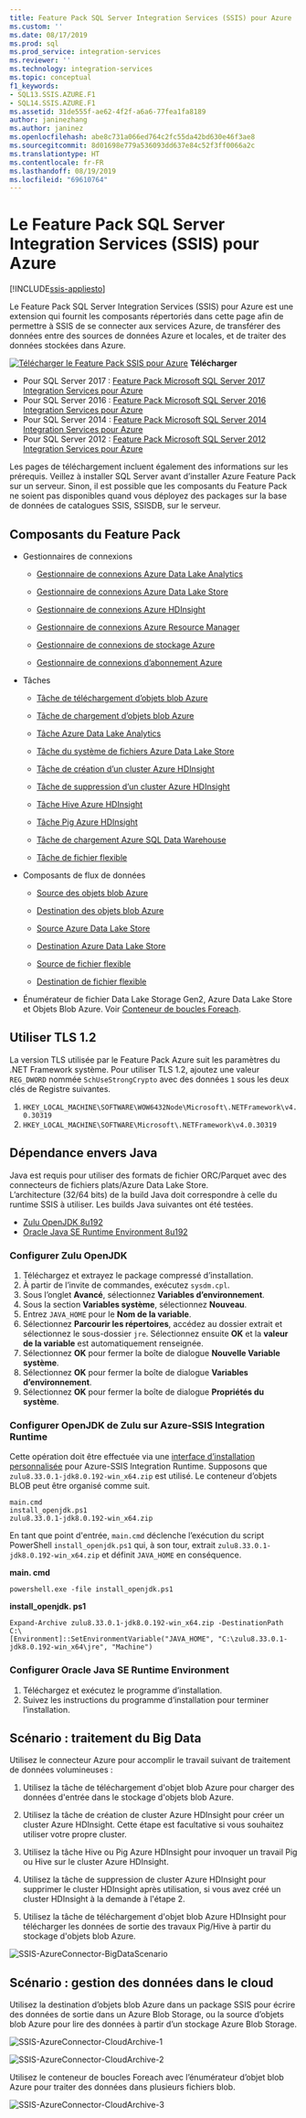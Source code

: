 ```yaml
---
title: Feature Pack SQL Server Integration Services (SSIS) pour Azure | Microsoft Docs
ms.custom: ''
ms.date: 08/17/2019
ms.prod: sql
ms.prod_service: integration-services
ms.reviewer: ''
ms.technology: integration-services
ms.topic: conceptual
f1_keywords:
- SQL13.SSIS.AZURE.F1
- SQL14.SSIS.AZURE.F1
ms.assetid: 31de555f-ae62-4f2f-a6a6-77fea1fa8189
author: janinezhang
ms.author: janinez
ms.openlocfilehash: abe8c731a066ed764c2fc55da42bd630e46f3ae8
ms.sourcegitcommit: 8d01698e779a536093dd637e84c52f3ff0066a2c
ms.translationtype: HT
ms.contentlocale: fr-FR
ms.lasthandoff: 08/19/2019
ms.locfileid: "69610764"
---
```

# <a name="azure-feature-pack-for-integration-services-ssis"></a>Le Feature Pack SQL Server Integration Services (SSIS) pour Azure

[!INCLUDE[ssis-appliesto](../includes/ssis-appliesto-ssvrpluslinux-asdb-asdw-xxx.md)]


Le Feature Pack SQL Server Integration Services (SSIS) pour Azure est une extension qui fournit les composants répertoriés dans cette page afin de permettre à SSIS de se connecter aux services Azure, de transférer des données entre des sources de données Azure et locales, et de traiter des données stockées dans Azure.

[![Télécharger le Feature Pack SSIS pour Azure](https://docs.microsoft.com/analysis-services/analysis-services/media/download.png)](https://www.microsoft.com/download/details.aspx?id=54798) **Télécharger**

- Pour SQL Server 2017 : [Feature Pack Microsoft SQL Server 2017 Integration Services pour Azure](https://www.microsoft.com/download/details.aspx?id=54798)
- Pour SQL Server 2016 : [Feature Pack Microsoft SQL Server 2016 Integration Services pour Azure](https://www.microsoft.com/download/details.aspx?id=49492)
- Pour SQL Server 2014 : [Feature Pack Microsoft SQL Server 2014 Integration Services pour Azure](https://www.microsoft.com/download/details.aspx?id=47366)
- Pour SQL Server 2012 : [Feature Pack Microsoft SQL Server 2012 Integration Services pour Azure](https://www.microsoft.com/download/details.aspx?id=47367)

Les pages de téléchargement incluent également des informations sur les prérequis. Veillez à installer SQL Server avant d’installer Azure Feature Pack sur un serveur. Sinon, il est possible que les composants du Feature Pack ne soient pas disponibles quand vous déployez des packages sur la base de données de catalogues SSIS, SSISDB, sur le serveur.

## <a name="components-in-the-feature-pack"></a>Composants du Feature Pack
-   Gestionnaires de connexions

    -   [Gestionnaire de connexions Azure Data Lake Analytics](connection-manager/azure-data-lake-analytics-connection-manager.md)

    -   [Gestionnaire de connexions Azure Data Lake Store](../integration-services/connection-manager/azure-data-lake-store-connection-manager.md)
    
    -   [Gestionnaire de connexions Azure HDInsight](../integration-services/connection-manager/azure-hdinsight-connection-manager.md)

    -   [Gestionnaire de connexions Azure Resource Manager](../integration-services/connection-manager/azure-resource-manager-connection-manager.md)
    
    -   [Gestionnaire de connexions de stockage Azure](../integration-services/connection-manager/azure-storage-connection-manager.md)

    -   [Gestionnaire de connexions d’abonnement Azure](../integration-services/connection-manager/azure-subscription-connection-manager.md)
    
-   Tâches

    -   [Tâche de téléchargement d’objets blob Azure](../integration-services/control-flow/azure-blob-download-task.md)

    -   [Tâche de chargement d’objets blob Azure](../integration-services/control-flow/azure-blob-upload-task.md)

    -   [Tâche Azure Data Lake Analytics](control-flow/azure-data-lake-analytics-task.md)

    -   [Tâche du système de fichiers Azure Data Lake Store](../integration-services/control-flow/azure-data-lake-store-file-system-task.md)

    -   [Tâche de création d’un cluster Azure HDInsight](../integration-services/control-flow/azure-hdinsight-create-cluster-task.md)

    -   [Tâche de suppression d’un cluster Azure HDInsight](../integration-services/control-flow/azure-hdinsight-delete-cluster-task.md)
    
    -   [Tâche Hive Azure HDInsight](../integration-services/control-flow/azure-hdinsight-hive-task.md)

    -   [Tâche Pig Azure HDInsight](../integration-services/control-flow/azure-hdinsight-pig-task.md)

    -   [Tâche de chargement Azure SQL Data Warehouse](../integration-services/control-flow/azure-sql-dw-upload-task.md)

    -   [Tâche de fichier flexible](../integration-services/control-flow/flexible-file-task.md)

-   Composants de flux de données

    -   [Source des objets blob Azure](../integration-services/data-flow/azure-blob-source.md)

    -   [Destination des objets blob Azure](../integration-services/data-flow/azure-blob-destination.md)
    
    -   [Source Azure Data Lake Store](../integration-services/data-flow/azure-data-lake-store-source.md)
    
    -   [Destination Azure Data Lake Store](../integration-services/data-flow/azure-data-lake-store-destination.md)

    -   [Source de fichier flexible](../integration-services/data-flow/flexible-file-source.md)

    -   [Destination de fichier flexible](../integration-services/data-flow/flexible-file-destination.md)

-   Énumérateur de fichier Data Lake Storage Gen2, Azure Data Lake Store et Objets Blob Azure. Voir [Conteneur de boucles Foreach](../integration-services/control-flow/foreach-loop-container.md).

## <a name="use-tls-12"></a>Utiliser TLS 1.2

La version TLS utilisée par le Feature Pack Azure suit les paramètres du .NET Framework système.
Pour utiliser TLS 1.2, ajoutez une valeur `REG_DWORD` nommée `SchUseStrongCrypto` avec des données `1` sous les deux clés de Registre suivantes.

1. `HKEY_LOCAL_MACHINE\SOFTWARE\WOW6432Node\Microsoft\.NETFramework\v4.0.30319`
2. `HKEY_LOCAL_MACHINE\SOFTWARE\Microsoft\.NETFramework\v4.0.30319`

## <a name="dependency-on-java"></a>Dépendance envers Java

Java est requis pour utiliser des formats de fichier ORC/Parquet avec des connecteurs de fichiers plats/Azure Data Lake Store.  
L’architecture (32/64 bits) de la build Java doit correspondre à celle du runtime SSIS à utiliser.
Les builds Java suivantes ont été testées.

- [Zulu OpenJDK 8u192](https://www.azul.com/downloads/zulu/zulu-windows/)
- [Oracle Java SE Runtime Environment 8u192](https://www.oracle.com/technetwork/java/javase/downloads/java-archive-javase8-2177648.html)

### <a name="set-up-zulus-openjdk"></a>Configurer Zulu OpenJDK

1. Téléchargez et extrayez le package compressé d’installation.
2. À partir de l’invite de commandes, exécutez `sysdm.cpl`.
3. Sous l’onglet **Avancé**, sélectionnez **Variables d’environnement**.
4. Sous la section **Variables système**, sélectionnez **Nouveau**.
5. Entrez `JAVA_HOME` pour le **Nom de la variable**.
6. Sélectionnez **Parcourir les répertoires**, accédez au dossier extrait et sélectionnez le sous-dossier `jre`.
   Sélectionnez ensuite **OK** et la **valeur de la variable** est automatiquement renseignée.
7. Sélectionnez **OK** pour fermer la boîte de dialogue **Nouvelle Variable système**.
8. Sélectionnez **OK** pour fermer la boîte de dialogue **Variables d’environnement**.
9. Sélectionnez **OK** pour fermer la boîte de dialogue **Propriétés du système**.

### <a name="set-up-zulus-openjdk-on-azure-ssis-integration-runtime"></a>Configurer OpenJDK de Zulu sur Azure-SSIS Integration Runtime

Cette opération doit être effectuée via une [interface d’installation personnalisée](https://docs.microsoft.com/azure/data-factory/how-to-configure-azure-ssis-ir-custom-setup) pour Azure-SSIS Integration Runtime.
Supposons que `zulu8.33.0.1-jdk8.0.192-win_x64.zip` est utilisé.
Le conteneur d’objets BLOB peut être organisé comme suit.

~~~
main.cmd
install_openjdk.ps1
zulu8.33.0.1-jdk8.0.192-win_x64.zip
~~~

En tant que point d'entrée, `main.cmd` déclenche l’exécution du script PowerShell `install_openjdk.ps1` qui, à son tour, extrait `zulu8.33.0.1-jdk8.0.192-win_x64.zip` et définit `JAVA_HOME` en conséquence.

**main. cmd**

~~~
powershell.exe -file install_openjdk.ps1
~~~

**install_openjdk. ps1**

~~~
Expand-Archive zulu8.33.0.1-jdk8.0.192-win_x64.zip -DestinationPath C:\
[Environment]::SetEnvironmentVariable("JAVA_HOME", "C:\zulu8.33.0.1-jdk8.0.192-win_x64\jre", "Machine")
~~~

### <a name="set-up-oracles-java-se-runtime-environment"></a>Configurer Oracle Java SE Runtime Environment

1. Téléchargez et exécutez le programme d’installation.
2. Suivez les instructions du programme d’installation pour terminer l’installation.

## <a name="scenario-processing-big-data"></a>Scénario : traitement du Big Data
 Utilisez le connecteur Azure pour accomplir le travail suivant de traitement de données volumineuses :

1.  Utilisez la tâche de téléchargement d'objet blob Azure pour charger des données d'entrée dans le stockage d'objets blob Azure.

2.  Utilisez la tâche de création de cluster Azure HDInsight pour créer un cluster Azure HDInsight. Cette étape est facultative si vous souhaitez utiliser votre propre cluster.

3.  Utilisez la tâche Hive ou Pig Azure HDInsight pour invoquer un travail Pig ou Hive sur le cluster Azure HDInsight.

4.  Utilisez la tâche de suppression de cluster Azure HDInsight pour supprimer le cluster HDInsight après utilisation, si vous avez créé un cluster HDInsight à la demande à l'étape 2.

5.  Utilisez la tâche de téléchargement d'objet blob Azure HDInsight pour télécharger les données de sortie des travaux Pig/Hive à partir du stockage d'objets blob Azure.

![SSIS-AzureConnector-BigDataScenario](../integration-services/media/ssis-azureconnector-bigdatascenario.png)
 
## <a name="scenario-managing-data-in-the-cloud"></a>Scénario : gestion des données dans le cloud
 Utilisez la destination d’objets blob Azure dans un package SSIS pour écrire des données de sortie dans un Azure Blob Storage, ou la source d’objets blob Azure pour lire des données à partir d’un stockage Azure Blob Storage.

![SSIS-AzureConnector-CloudArchive-1](../integration-services/media/ssis-azureconnector-cloudarchive-1.png)
 
 ![SSIS-AzureConnector-CloudArchive-2](../integration-services/media/ssis-azureconnector-cloudarchive-2.png)

 Utilisez le conteneur de boucles Foreach avec l’énumérateur d’objet blob Azure pour traiter des données dans plusieurs fichiers blob.

![SSIS-AzureConnector-CloudArchive-3](../integration-services/media/ssis-azureconnector-cloudarchive-3.png)
  
